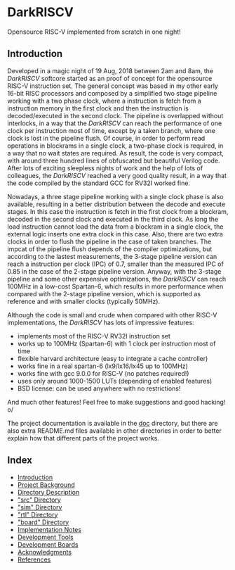 # DarkRISCV
Opensource RISC-V implemented from scratch in one night!

## Introduction

Developed in a magic night of 19 Aug, 2018 between 2am and 8am, the
*DarkRISCV* softcore started as an proof of concept for the opensource
RISC-V instruction set.  The general concept was based in my other early
16-bit RISC processors and composed by a simplified two stage pipeline
working with a two phase clock, where a instruction is fetch from a
instruction memory in the first clock and then the instruction is
decoded/executed in the second clock.  The pipeline is overlapped without
interlocks, in a way that the *DarkRISCV* can reach the performance of one
clock per instruction most of time, except by a taken branch, where one
clock is lost in the pipeline flush.  Of course, in order to perform read
operations in blockrams in a single clock, a two-phase clock is required, in
a way that no wait states are required.  As result, the code is very
compact, with around three hundred lines of obfuscated but beautiful Verilog
code.  After lots of exciting sleepless nights of work and the help of lots
of colleagues, the *DarkRISCV* reached a very good quality result, in a way
that the code compiled by the standard GCC for RV32I worked fine.

Nowadays, a three stage pipeline working with a single clock phase is also
available, resulting in a better distribution between the decode and execute
stages.  In this case the instruction is fetch in the first clock from a
blockram, decoded in the second clock and executed in the third clock.  As
long the load instruction cannot load the data from a blockram in a single
clock, the external logic inserts one extra clock in this case.  Also, there
are two extra clocks in order to flush the pipeline in the case of taken
branches.  The impcat of the pipeline flush depends of the compiler
optimizations, but according to the lastest measurements, the 3-stage
pipeline version can reach a instruction per clock (IPC) of 0.7, smaller
than the measured IPC of 0.85 in the case of the 2-stage pipeline version. 
Anyway, with the 3-stage pipeline and some other expensive optimizations,
the *DarkRISCV* can reach 100MHz in a low-cost Spartan-6, which results in
more performance when compared with the 2-stage pipeline version, which is
supported as reference and with smaller clocks (typically 50MHz).

Although the code is small and crude when compared with other RISC-V
implementations, the *DarkRISCV* has lots of impressive features:

- implements most of the RISC-V RV32I instruction set
- works up to 100MHz (Spartan-6) with 1 clock per instruction most of time
- flexible harvard architecture (easy to integrate a cache controller)
- works fine in a real spartan-6 (lx9/lx16/lx45 up to 100MHz)
- works fine with gcc 9.0.0 for RISC-V (no patches required!)
- uses only around 1000-1500 LUTs (depending of enabled features)
- BSD license: can be used anywhere with no restrictions!

And much other features! Feel free to make suggestions and good hacking! o/

The project documentation is available in the [doc](doc) directory, but 
there are also extra README.md files available in other directories in order 
to better explain how that different parts of the project works.

## Index

- [Introduction](doc/README.md#introduction)
- [Project Background](doc/README.md#project-background)
- [Directory Description](doc/README.md#directory-description)
- ["src" Directory](doc/README.md#src-directory)
- ["sim" Directory](doc/README.md#sim-directory)
- ["rtl" Directory](doc/README.md#rtl-directory)
- ["board" Directory](doc/README.md#board-directory)
- [Implementation Notes](doc/README.md#implementation-notes)
- [Development Tools](doc/README.md#development-tools)
- [Development Boards](doc/README.md#development-boards)
- [Acknowledgments](doc/README.md#acknowledgments)
- [References](doc/README.md#references)
